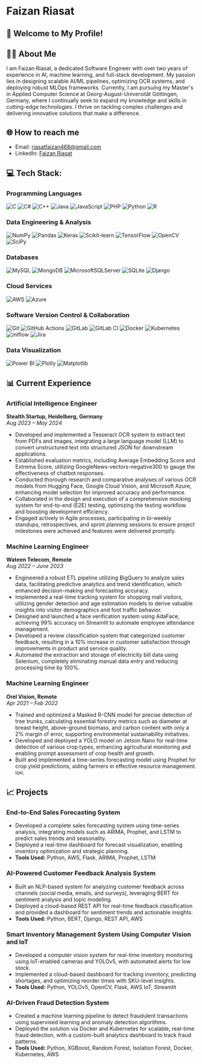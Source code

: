 # Faizan Riasat

## 🌟 Welcome to My Profile!

## 👨‍💻 About Me
I am Faizan Riasat, a dedicated Software Engineer with over two years of experience in AI, machine learning, and full-stack development. My passion lies in designing scalable AI/ML pipelines, optimizing OCR systems, and deploying robust MLOps frameworks. Currently, I am pursuing my Master's in Applied Computer Science at Georg-August-Universität Göttingen, Germany, where I continually seek to expand my knowledge and skills in cutting-edge technologies. I thrive on tackling complex challenges and delivering innovative solutions that make a difference.


## 🌐 How to reach me
- Email: [riasatfaizan468@gmail.com](mailto:riasatfaizan468@gmail.com)  
- LinkedIn: [Faizan Riasat](https://www.linkedin.com/in/faizan-riasat-36a08b175)


##  💻 Tech Stack:

### Programming Languages
![C](https://img.shields.io/badge/c-%2300599C.svg?style=for-the-badge&logo=c&logoColor=white) 
![C#](https://img.shields.io/badge/c%23-%23239120.svg?style=for-the-badge&logo=csharp&logoColor=white) 
![C++](https://img.shields.io/badge/c++-%2300599C.svg?style=for-the-badge&logo=c%2B%2B&logoColor=white) 
![Java](https://img.shields.io/badge/java-%23ED8B00.svg?style=for-the-badge&logo=openjdk&logoColor=white) 
![JavaScript](https://img.shields.io/badge/javascript-%23323330.svg?style=for-the-badge&logo=javascript&logoColor=%23F7DF1E) 
![PHP](https://img.shields.io/badge/php-%73777BB4.svg?style=for-the-badge&logo=php&logoColor=white) 
![Python](https://img.shields.io/badge/python-3670A0?style=for-the-badge&logo=python&logoColor=ffdd54) 
![R](https://img.shields.io/badge/r-%23276DC3.svg?style=for-the-badge&logo=r&logoColor=white)



### Data Engineering & Analysis
![NumPy](https://img.shields.io/badge/numpy-%23013243.svg?style=for-the-badge&logo=numpy&logoColor=white) 
![Pandas](https://img.shields.io/badge/pandas-%23150458.svg?style=for-the-badge&logo=pandas&logoColor=white) 
![Keras](https://img.shields.io/badge/Keras-%23D00000.svg?style=for-the-badge&logo=Keras&logoColor=white) 
![Scikit-learn](https://img.shields.io/badge/scikit--learn-%23F7931E.svg?style=for-the-badge&logo=scikit-learn&logoColor=white) 
![TensorFlow](https://img.shields.io/badge/TensorFlow-%23FF6F00.svg?style=for-the-badge&logo=TensorFlow&logoColor=white) 
![OpenCV](https://img.shields.io/badge/opencv-%23white.svg?style=for-the-badge&logo=opencv&logoColor=white) 
![SciPy](https://img.shields.io/badge/SciPy-%230C55A5.svg?style=for-the-badge&logo=scipy&logoColor=%white) 

### Databases
![MySQL](https://img.shields.io/badge/mysql-4479A1.svg?style=for-the-badge&logo=mysql&logoColor=white) 
![MongoDB](https://img.shields.io/badge/MongoDB-%234ea94b.svg?style=for-the-badge&logo=mongodb&logoColor=white) 
![MicrosoftSQLServer](https://img.shields.io/badge/Microsoft%20SQL%20Server-CC2927?style=for-the-badge&logo=microsoft%20sql%20server&logoColor=white) 
![SQLite](https://img.shields.io/badge/sqlite-%2307405e.svg?style=for-the-badge&logo=sqlite&logoColor=white) 
![Django](https://img.shields.io/badge/django-%23092E20.svg?style=for-the-badge&logo=django&logoColor=white) 

### Cloud Services
![AWS](https://img.shields.io/badge/AWS-%23FF9900.svg?style=for-the-badge&logo=amazon-aws&logoColor=white) 
![Azure](https://img.shields.io/badge/azure-%230072C6.svg?style=for-the-badge&logo=microsoftazure&logoColor=white) 

### Software Version Control & Collaboration
![Git](https://img.shields.io/badge/git-%23F05033.svg?style=for-the-badge&logo=git&logoColor=white) 
![GitHub Actions](https://img.shields.io/badge/github%20actions-%232671E5.svg?style=for-the-badge&logo=githubactions&logoColor=white) 
![GitLab](https://img.shields.io/badge/gitlab-%23181717.svg?style=for-the-badge&logo=gitlab&logoColor=white) 
![GitLab CI](https://img.shields.io/badge/gitlab%20CI-%23181717.svg?style=for-the-badge&logo=gitlab&logoColor=white) 
![Docker](https://img.shields.io/badge/docker-%230db7ed.svg?style=for-the-badge&logo=docker&logoColor=white)
![Kubernetes](https://img.shields.io/badge/kubernetes-%23326ce5.svg?style=for-the-badge&logo=kubernetes&logoColor=white)
![mlflow](https://img.shields.io/badge/mlflow-%23d9ead3.svg?style=for-the-badge&logo=numpy&logoColor=blue) 
![Jira](https://img.shields.io/badge/jira-%230A0FFF.svg?style=for-the-badge&logo=jira&logoColor=white)

### Data Visualization
![Power BI](https://img.shields.io/badge/power_bi-F2C811?style=for-the-badge&logo=powerbi&logoColor=black) 
![Plotly](https://img.shields.io/badge/Plotly-%233F4F75.svg?style=for-the-badge&logo=plotly&logoColor=white) 
![Matplotlib](https://img.shields.io/badge/Matplotlib-%23ffffff.svg?style=for-the-badge&logo=Matplotlib&logoColor=black)

## 📊 Current Experience

### Artificial Intelligence Engineer  
**Stealth Startup, Heidelberg, Germany**  
*Aug 2023 – May 2024*  
- Developed and implemented a Tesseract OCR system to extract text from PDFs and images, integrating a large language model (LLM) to convert unstructured text into structured JSON for downstream applications.
- Established evaluation metrics, including Average Embedding Score and Extrema Score, utilizing GoogleNews-vectors-negative300 to gauge the effectiveness of chatbot responses.
- Conducted thorough research and comparative analyses of various OCR models from Hugging Face, Google Cloud Vision, and Microsoft Azure, enhancing model selection for improved accuracy and performance.
- Collaborated in the design and execution of a comprehensive mocking system for end-to-end (E2E) testing, optimizing the testing workflow and boosting development efficiency.
- Engaged actively in Agile processes, participating in bi-weekly standups, retrospectives, and sprint planning sessions to ensure project milestones were achieved and features were delivered promptly.

### Machine Learning Engineer  
**Wateen Telecom, Remote**  
*Aug 2022 – June 2023*  
- Engineered a robust ETL pipeline utilizing BigQuery to analyze sales data, facilitating predictive analytics and trend identification, which enhanced decision-making and forecasting accuracy.
- Implemented a real-time tracking system for shopping mall visitors, utilizing gender detection and age estimation models to derive valuable insights into visitor demographics and foot traffic behavior.
- Designed and launched a face verification system using AdaFace, achieving 99% accuracy on Streamlit to automate employee attendance management.
- Developed a review classification system that categorized customer feedback, resulting in a 10% increase in customer satisfaction through improvements in product and service quality.
- Automated the extraction and storage of electricity bill data using Selenium, completely eliminating manual data entry and reducing processing time by 100%.

### Machine Learning Engineer  
**Orel Vision, Remote**  
*Apr 2021 – Feb 2022*  
- Trained and optimized a Masked R-CNN model for precise detection of tree trunks, calculating essential forestry metrics such as diameter at breast height, above-ground biomass, and carbon content with only a 2% margin of error, supporting environmental sustainability initiatives.
- Developed and deployed a YOLO model on Jetson Nano for real-time detection of various crop types, enhancing agricultural monitoring and enabling prompt assessment of crop health and growth.
- Built and implemented a time-series forecasting model using Prophet for crop yield predictions, aiding farmers in effective resource management.
ion.

## 📈 Projects

### End-to-End Sales Forecasting System  
- Developed a complete sales forecasting system using time-series analysis, integrating models such as ARIMA, Prophet, and LSTM to predict sales trends and seasonality.  
- Deployed a real-time dashboard for forecast visualization, enabling inventory optimization and strategic planning.  
- **Tools Used:** Python, AWS, Flask, ARIMA, Prophet, LSTM  

### AI-Powered Customer Feedback Analysis System  
- Built an NLP-based system for analyzing customer feedback across channels (social media, emails, and surveys), leveraging BERT for sentiment analysis and topic modeling.  
- Deployed a cloud-based REST API for real-time feedback classification and provided a dashboard for sentiment trends and actionable insights.  
- **Tools Used:** Python, BERT, Django, REST API, AWS  

### Smart Inventory Management System Using Computer Vision and IoT  
- Developed a computer vision system for real-time inventory monitoring using IoT-enabled cameras and YOLOv5, with automated alerts for low stock.  
- Implemented a cloud-based dashboard for tracking inventory, predicting shortages, and optimizing reorder times with SKU-level insights.  
- **Tools Used:** Python, YOLOv5, OpenCV, Flask, AWS IoT, Streamlit  

### AI-Driven Fraud Detection System  
- Created a machine learning pipeline to detect fraudulent transactions using supervised learning and anomaly detection algorithms.  
- Deployed the solution via Docker and Kubernetes for scalable, real-time fraud detection, with a custom-built analytics dashboard to track fraud patterns.  
- **Tools Used:** Python, XGBoost, Random Forest, Isolation Forest, Docker, Kubernetes, AWS  
